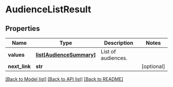 # AudienceListResult

## Properties
Name | Type | Description | Notes
------------ | ------------- | ------------- | -------------
**values** | [**list[AudienceSummary]**](AudienceSummary.md) | List of audiences. | 
**next_link** | **str** |  | [optional] 

[[Back to Model list]](../README.md#documentation-for-models) [[Back to API list]](../README.md#documentation-for-api-endpoints) [[Back to README]](../README.md)


